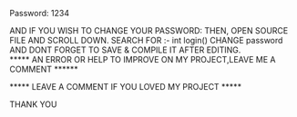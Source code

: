 Password: 1234

AND IF YOU WISH TO CHANGE YOUR PASSWORD:
THEN, OPEN SOURCE FILE AND SCROLL DOWN. SEARCH FOR :- int login()
CHANGE password AND DONT FORGET TO SAVE & COMPILE IT AFTER EDITING.  
***** AN ERROR OR HELP TO IMPROVE ON MY PROJECT,LEAVE ME A COMMENT ******

***** LEAVE A COMMENT IF YOU LOVED MY PROJECT *****

THANK YOU 
